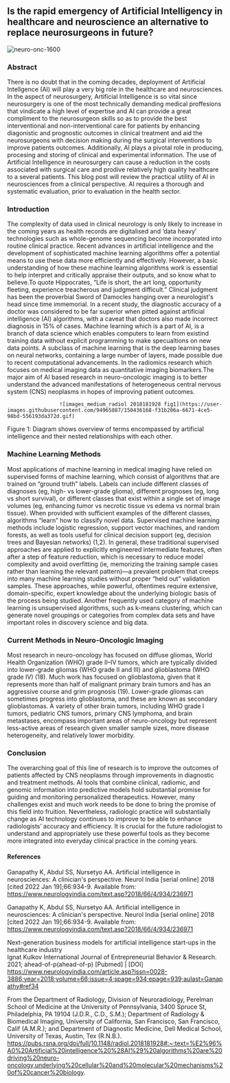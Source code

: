 ## Is the rapid emergency of Artificial Intelligency in healthcare and neuroscience an alternative to replace neurosurgeons in future?

![neuro-onc-1600](https://user-images.githubusercontent.com/94965887/150155853-415d95d0-1591-47d7-a30d-600874ee951c.jpg)

### Abstract

There is no doubt that in the coming decades, deployment of Artificial Intellgence (AI) will play a very big role in the healthcare and neurosciences. In the aspect of neurosurgery, Artificial Intelligence is so vital since neurosurgery is one of the most technically demanding medical proffesions that vindicate a high level of expertise and AI can provide a great compliment to the neurosurgeon skills so as to provide the best interventional and non-interventional care for patients by enhancing diagonistic and prognostic outcomes in clinical treatment and aid the neurosurgeons with decision making during the surgical interventions to improve patients outcomes. Additionally, AI plays a pivotal role in producing, procesing and storing of clinical and experimental information. The use of Artificial Intelligence in neurosurgery can cause a reduction in the costs associated with surgical care and prodive relatively high quality healthcare to a several patients. This blog post will review the practical utility of AI in neurosciences from a clinical perspective. AI requires a thorough and systematic evaluation, prior to evaluation in the health sector.


### Introduction

The complexity of data used in clinical neurology is only likely to increase in the coming years as health records are digitalised and ‘data heavy’ technologies such as whole-genome sequencing become incorporated into routine clinical practice. Recent advances in artificial intelligence and the development of sophisticated machine learning algorithms offer a potential means to use these data more efficiently and effectively. However, a basic understanding of how these machine learning algorithms work is essential to help interpret and critically appraise their outputs, and so know what to believe.To quote Hippocrates, “Life is short, the art long, opportunity fleeting, experience treacherous and judgment difficult.” Clinical judgment has been the proverbial Sword of Damocles hanging over a neurologist's head since time immemorial. In a recent study, the diagnostic accuracy of a doctor was considered to be far superior when pitted against artificial intelligence (AI) algorithms, with a caveat that doctors also made incorrect diagnosis in 15% of cases.
Machine learning which is a part of AI, is a branch of data science which enables computers to learn from existind training data without explicit programming to make specualtions on new data points. A subclass of machine learning that is the deep learning bases on neural networks, containing a large number of layers, made possible due to recent computational advancements. In the radiomics research which focuses on medical imaging data as quantitative imaging biomarkers.The major aim of AI based research in neuro-oncologic imaging is to better understand the advanced manifestations of heterogeneous central nervous system (CNS) neoplasms in hopes of improving patient outcomes.

                     ![images_medium_radiol 2018181928 fig1](https://user-images.githubusercontent.com/94965887/150436168-f31b206a-6671-4ce5-98bd-556193da372d.gif)

Figure 1: Diagram shows overview of terms encompassed by artificial intelligence and their nested relationships with each other.

### Machine Learning Methods

Most applications of machine learning in medical imaging have relied on supervised forms of machine learning, which consist of algorithms that are trained on “ground truth” labels. Labels can include different classes of diagnoses (eg, high- vs lower-grade glioma), different prognoses (eg, long vs short survival), or different classes that exist within a single set of image volumes (eg, enhancing tumor vs necrotic tissue vs edema vs normal brain tissue). When provided with sufficient examples of the different classes, algorithms “learn” how to classify novel data. Supervised machine learning methods include logistic regression, support vector machines, and random forests, as well as tools useful for clinical decision support (eg, decision trees and Bayesian networks) (1,2). In general, these traditional supervised approaches are applied to explicitly engineered intermediate features, often after a step of feature reduction, which is necessary to reduce model complexity and avoid overfitting (ie, memorizing the training sample cases rather than learning the relevant pattern)—a prevalent problem that creeps into many machine learning studies without proper “held out” validation samples. These approaches, while powerful, oftentimes require extensive, domain-specific, expert knowledge about the underlying biologic basis of the process being studied. Another frequently used category of machine learning is unsupervised algorithms, such as k-means clustering, which can generate novel groupings or categories from complex data sets and have important roles in discovery science and big data.

### Current Methods in Neuro-Oncologic Imaging

Most research in neuro-oncology has focused on diffuse gliomas, World Health Organization (WHO) grade II–IV tumors, which are typically divided into lower-grade gliomas (WHO grade II and III) and glioblastoma (WHO grade IV) (18). Much work has focused on glioblastoma, given that it represents more than half of malignant primary brain tumors and has an aggressive course and grim prognosis (19). Lower-grade gliomas can sometimes progress into glioblastoma, and these are known as secondary glioblastomas. A variety of other brain tumors, including WHO grade I tumors, pediatric CNS tumors, primary CNS lymphoma, and brain metastases, encompass important areas of neuro-oncology but represent less-active areas of research given smaller sample sizes, more disease heterogeneity, and relatively lower morbidity.

### Conclusion

The overarching goal of this line of research is to improve the outcomes of patients affected by CNS neoplasms through improvements in diagnostic and treatment methods. AI tools that combine clinical, radiomic, and genomic information into predictive models hold substantial promise for guiding and monitoring personalized therapeutics. However, many challenges exist and much work needs to be done to bring the promise of this field into fruition. Nevertheless, radiologic practice will substantially change as AI technology continues to improve to be able to enhance radiologists’ accuracy and efficiency. It is crucial for the future radiologist to understand and appropriately use these powerful tools as they become more integrated into everyday clinical practice in the coming years.
#### References 

Ganapathy K, Abdul SS, Nursetyo AA. Artificial intelligence in neurosciences: A clinician's perspective. Neurol India [serial online] 2018 [cited 2022 Jan 19];66:934-9. Available from: https://www.neurologyindia.com/text.asp?2018/66/4/934/236971

Ganapathy K, Abdul SS, Nursetyo AA. Artificial intelligence in neurosciences: A clinician's perspective. Neurol India [serial online] 2018 [cited 2022 Jan 19];66:934-9. Available from: https://www.neurologyindia.com/text.asp?2018/66/4/934/236971

Next-generation business models for artificial intelligence start-ups in the healthcare industry	
Ignat Kulkov
International Journal of Entrepreneurial Behavior & Research. 2021; ahead-of-p(ahead-of-p)
[Pubmed] | [DOI] https://www.neurologyindia.com/article.asp?issn=0028-3886;year=2018;volume=66;issue=4;spage=934;epage=939;aulast=Ganapathy#ref34

From the Department of Radiology, Division of Neuroradiology, Perelman School of Medicine at the University of Pennsylvania, 3400 Spruce St, Philadelphia, PA 19104 (J.D.R., C.D., S.M.); Department of Radiology & Biomedical Imaging, University of California, San Francisco, San Francisco, Calif (A.M.R.); and Department of Diagnostic Medicine, Dell Medical School, University of Texas, Austin, Tex (R.N.B.). https://pubs.rsna.org/doi/full/10.1148/radiol.2018181928#:~:text=%E2%96%A0%20Artificial%20intelligence%20%28AI%29%20algorithms%20are%20driving%20neuro-oncology,underlying%20cellular%20and%20molecular%20mechanisms%20of%20cancer%20biology.
